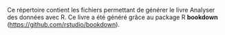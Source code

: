 Ce répertoire contient les fichiers permettant de générer le livre Analyser des données avec R. Ce livre a été généré grâce au package R **bookdown** (https://github.com/rstudio/bookdown).
